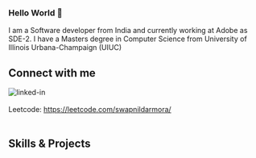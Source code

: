 ### Hello World 👋
I am a Software developer from India and currently working at Adobe as SDE-2.
I have a Masters degree in Computer Science from University of Illinois Urbana-Champaign (UIUC)
<br>
## Connect with me
[<img align="left" alt="linked-in" src="https://img.shields.io/badge/linkedin-%230077B5.svg?&style=for-the-badge&logo=linkedin&logoColor=white" />](https://www.linkedin.com/in/swapnil-darmora-18a91656/)
<br>
<br>
Leetcode: https://leetcode.com/swapnildarmora/
<br>
<br>

## Skills & Projects

